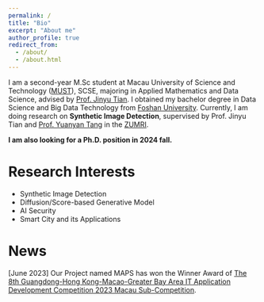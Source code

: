 ```yaml
---
permalink: /
title: "Bio"
excerpt: "About me"
author_profile: true
redirect_from: 
  - /about/
  - /about.html
---
```


 I am a second-year M.Sc student at Macau University of Science and Technology ([MUST](https://www.must.edu.mo)), SCSE, majoring in Applied Mathematics and Data Science, advised by [Prof. Jinyu Tian](https://www.must.edu.mo/scse/staff/tianjinyu). 
 I obtained my bachelor degree in Data Science and Big Data Technology from [Foshan University](https://www.fosu.edu.cn). Currently, I am doing research on **Synthetic Image Detection**, supervised by Prof. Jinyu Tian and [Prof. Yuanyan Tang](https://www.fst.um.edu.mo/personal/yytang/) in the [ZUMRI](http://www.zumri.cn). 
 
 **I am also looking for a Ph.D. position in 2024 fall.**

Research Interests
======
- Synthetic Image Detection
- Diffusion/Score-based Generative Model
- AI Security
- Smart City and its Applications

News
======
\[June 2023\] Our Project named MAPS has won the Winner Award of [The 8th Guangdong-Hong Kong-Macao-Greater Bay Area IT Application Development Competition 2023 Macau Sub-Competition](https://www.aidit.org/registration/732).
